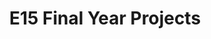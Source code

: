---
layout: project_batch
title: E15 Final Year Projects
permalink: /4yp/e15/
has_children: true
parent: Final Year Projects
batch: e15

default_thumb_image: /data/categories/4yp/thumbnail.jpg
description: This section contains the Final Year Projects done by students as a part of CO421 & CO425 in their final year
---